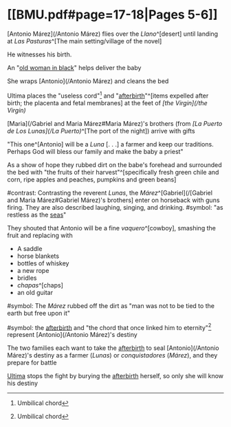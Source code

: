 # [[BMU.pdf#page=17-18|Pages 5-6]]
[Antonio Márez](/Antonio Márez) flies over the *Llano*^[desert] until landing at *Las Pasturas*^[The main setting/village of the novel]

He witnesses his birth.

An "[old woman in black](/Ultima)" helps deliver the baby

She wraps [Antonio](/Antonio Márez) and cleans the bed

Ultima places the "useless cord"[^chord] and "[afterbirth](/afterbirth)"^[items expelled after birth; the placenta and fetal membranes] at the feet of *[the Virgin](/the Virgin)*

[Maria](/Gabriel and Maria Márez#Maria Márez)'s brothers (from *[La Puerto de Los Lunas](/La Puerto)*^[The port of the night]) arrive with gifts

"This one^[Antonio] will be a *Luna* \[. . .\] a farmer and keep our traditions. Perhaps God will bless our family and make the baby a priest"

As a show of hope they rubbed dirt on the babe's forehead and surrounded the bed with "the fruits of their harvest"^[specifically fresh green chile and corn, ripe apples and peaches, pumpkins and green beans]

#contrast: Contrasting the reverent *Lunas*, the *Márez*^[Gabriel](/[Gabriel and Maria Márez#Gabriel Márez)'s brothers] enter on horseback with guns firing. They are also described laughing, singing, and drinking.
#symbol: "as restless as the [seas](/Water)"

They shouted that Antonio will be a fine *vaquero*^[cowboy], smashing the fruit and replacing with
- A saddle
- horse blankets
- bottles of whiskey
- a new rope
- bridles
- *chapas*^[chaps]
- an old guitar

#symbol: The *Márez* rubbed off the dirt as "man was not to be tied to the earth but free upon it"

#symbol: the [afterbirth](/afterbirth) and "the chord that once linked him to eternity"[^chord] represent [Antonio](/Antonio Márez)'s destiny

The two families each want to take the [afterbirth](/afterbirth) to seal [Antonio](/Antonio Márez)'s destiny as a farmer (*Lunas*) or *conquistadores* (*Márez*), and they prepare for battle

[Ultima](/Ultima) stops the fight by burying the [afterbirth](/afterbirth) herself, so only she will know his destiny

[^chord]: Umbilical chord